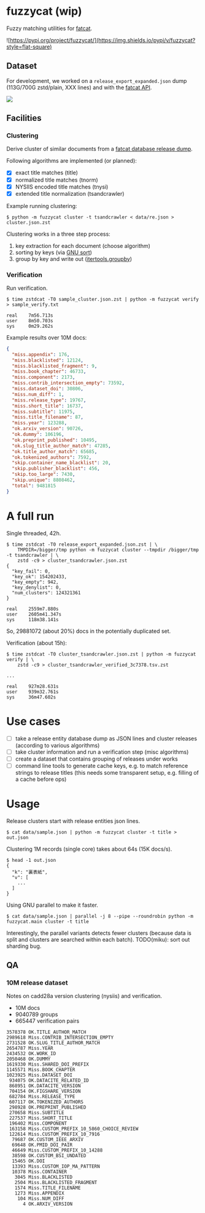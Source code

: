 # fuzzycat (wip)

Fuzzy matching utilities for [fatcat](https://fatcat.wiki).

![https://pypi.org/project/fuzzycat/](https://img.shields.io/pypi/v/fuzzycat?style=flat-square)

## Dataset

For development, we worked on a `release_export_expanded.json` dump (113G/700G
zstd/plain, XXX lines) and with the [fatcat API](https://api.fatcat.wiki/).

![](notes/steps.png)

## Facilities

### Clustering

Derive cluster of similar documents from a [fatcat database release
dump](https://archive.org/details/fatcat_snapshots_and_exports?&sort=-publicdate).

Following algorithms are implemented (or planned):

* [x] exact title matches (title)
* [x] normalized title matches (tnorm)
* [x] NYSIIS encoded title matches (tnysi)
* [x] extended title normalization (tsandcrawler)

Example running clustering:

```
$ python -m fuzzycat cluster -t tsandcrawler < data/re.json > cluster.json.zst
```

Clustering works in a three step process:

1. key extraction for each document (choose algorithm)
2. sorting by keys (via [GNU sort](https://www.gnu.org/software/coreutils/manual/html_node/sort-invocation.html))
3. group by key and write out ([itertools.groupby](https://docs.python.org/3/library/itertools.html#itertools.groupby))

### Verification

Run verification.

```
$ time zstdcat -T0 sample_cluster.json.zst | python -m fuzzycat verify > sample_verify.txt

real    7m56.713s
user    8m50.703s
sys     0m29.262s
```


Example results over 10M docs:

```json
{
  "miss.appendix": 176,
  "miss.blacklisted": 12124,
  "miss.blacklisted_fragment": 9,
  "miss.book_chapter": 46733,
  "miss.component": 2173,
  "miss.contrib_intersection_empty": 73592,
  "miss.dataset_doi": 30806,
  "miss.num_diff": 1,
  "miss.release_type": 19767,
  "miss.short_title": 16737,
  "miss.subtitle": 11975,
  "miss.title_filename": 87,
  "miss.year": 123288,
  "ok.arxiv_version": 90726,
  "ok.dummy": 106196,
  "ok.preprint_published": 10495,
  "ok.slug_title_author_match": 47285,
  "ok.title_author_match": 65685,
  "ok.tokenized_authors": 7592,
  "skip.container_name_blacklist": 20,
  "skip.publisher_blacklist": 456,
  "skip.too_large": 7430,
  "skip.unique": 8808462,
  "total": 9481815
}
```

# A full run

Single threaded, 42h.

```
$ time zstdcat -T0 release_export_expanded.json.zst | \
    TMPDIR=/bigger/tmp python -m fuzzycat cluster --tmpdir /bigger/tmp -t tsandcrawler | \
    zstd -c9 > cluster_tsandcrawler.json.zst
{
  "key_fail": 0,
  "key_ok": 154202433,
  "key_empty": 942,
  "key_denylist": 0,
  "num_clusters": 124321361
}

real    2559m7.880s
user    2605m41.347s
sys     118m38.141s
```

So, 29881072 (about 20%) docs in the potentially duplicated set.

Verification (about 15h):

```
$ time zstdcat -T0 cluster_tsandcrawler.json.zst | python -m fuzzycat verify | \
    zstd -c9 > cluster_tsandcrawler_verified_3c7378.tsv.zst

...

real    927m28.631s
user    939m32.761s
sys     36m47.602s
```


# Use cases

* [ ] take a release entity database dump as JSON lines and cluster releases
  (according to various algorithms)
* [ ] take cluster information and run a verification step (misc algorithms)
* [ ] create a dataset that contains grouping of releases under works
* [ ] command line tools to generate cache keys, e.g. to match reference
  strings to release titles (this needs some transparent setup, e.g. filling of
a cache before ops)

# Usage

Release clusters start with release entities json lines.

```shell
$ cat data/sample.json | python -m fuzzycat cluster -t title > out.json
```

Clustering 1M records (single core) takes about 64s (15K docs/s).

```shell
$ head -1 out.json
{
  "k": "裏表紙",
  "v": [
    ...
  ]
}
```

Using GNU parallel to make it faster.

```
$ cat data/sample.json | parallel -j 8 --pipe --roundrobin python -m fuzzycat.main cluster -t title
```

Interestingly, the parallel variants detects fewer clusters (because data is
split and clusters are searched within each batch). TODO(miku): sort out sharding bug.


## QA

### 10M release dataset

Notes on cadd28a version clustering (nysiis) and verification.

* 10M docs
* 9040789 groups
* 665447 verification pairs

```
3578378 OK.TITLE_AUTHOR_MATCH
2989618 Miss.CONTRIB_INTERSECTION_EMPTY
2731528 OK.SLUG_TITLE_AUTHOR_MATCH
2654787 Miss.YEAR
2434532 OK.WORK_ID
2050468 OK.DUMMY
1619330 Miss.SHARED_DOI_PREFIX
1145571 Miss.BOOK_CHAPTER
1023925 Miss.DATASET_DOI
 934075 OK.DATACITE_RELATED_ID
 868951 OK.DATACITE_VERSION
 704154 OK.FIGSHARE_VERSION
 682784 Miss.RELEASE_TYPE
 607117 OK.TOKENIZED_AUTHORS
 298928 OK.PREPRINT_PUBLISHED
 270658 Miss.SUBTITLE
 227537 Miss.SHORT_TITLE
 196402 Miss.COMPONENT
 163158 Miss.CUSTOM_PREFIX_10_5860_CHOICE_REVIEW
 122614 Miss.CUSTOM_PREFIX_10_7916
  79687 OK.CUSTOM_IEEE_ARXIV
  69648 OK.PMID_DOI_PAIR
  46649 Miss.CUSTOM_PREFIX_10_14288
  38598 OK.CUSTOM_BSI_UNDATED
  15465 OK.DOI
  13393 Miss.CUSTOM_IOP_MA_PATTERN
  10378 Miss.CONTAINER
   3045 Miss.BLACKLISTED
   2504 Miss.BLACKLISTED_FRAGMENT
   1574 Miss.TITLE_FILENAME
   1273 Miss.APPENDIX
    104 Miss.NUM_DIFF
      4 OK.ARXIV_VERSION

```

